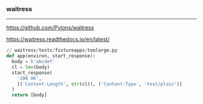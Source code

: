 ### waitress
---
https://github.com/Pylons/waitress

https://waitress.readthedocs.io/en/latest/

```py
// waitress/tests/fixtureapps/toolarge.py
def app(environ, start_response):
  body = b'abcdef'
  cl = len(body)
  start_response(
    '200 OK',
    [('Content-Length', str(cl)), ('Content-Type', 'text/plain')]
  )
  return [body]


```

```
```

```
```

